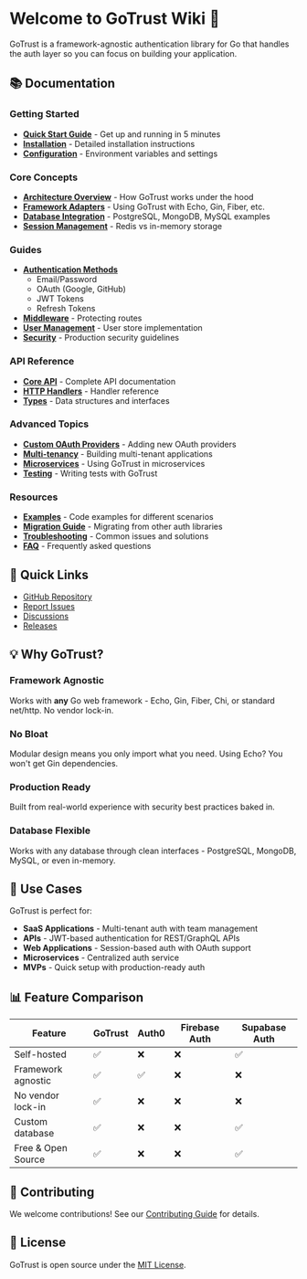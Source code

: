 # Welcome to GoTrust Wiki 🔐

GoTrust is a framework-agnostic authentication library for Go that handles the auth layer so you can focus on building your application.

## 📚 Documentation

### Getting Started
- [**Quick Start Guide**](Getting-Started) - Get up and running in 5 minutes
- [**Installation**](Installation) - Detailed installation instructions
- [**Configuration**](Configuration) - Environment variables and settings

### Core Concepts
- [**Architecture Overview**](Architecture) - How GoTrust works under the hood
- [**Framework Adapters**](Framework-Adapters) - Using GoTrust with Echo, Gin, Fiber, etc.
- [**Database Integration**](Database-Integration) - PostgreSQL, MongoDB, MySQL examples
- [**Session Management**](Session-Management) - Redis vs in-memory storage

### Guides
- [**Authentication Methods**](Authentication-Methods)
  - Email/Password
  - OAuth (Google, GitHub)
  - JWT Tokens
  - Refresh Tokens
- [**Middleware**](Middleware) - Protecting routes
- [**User Management**](User-Management) - User store implementation
- [**Security**](Security-Best-Practices) - Production security guidelines

### API Reference
- [**Core API**](API-Reference) - Complete API documentation
- [**HTTP Handlers**](HTTP-Handlers) - Handler reference
- [**Types**](Types) - Data structures and interfaces

### Advanced Topics
- [**Custom OAuth Providers**](Custom-OAuth-Providers) - Adding new OAuth providers
- [**Multi-tenancy**](Multi-Tenancy) - Building multi-tenant applications
- [**Microservices**](Microservices) - Using GoTrust in microservices
- [**Testing**](Testing) - Writing tests with GoTrust

### Resources
- [**Examples**](Examples) - Code examples for different scenarios
- [**Migration Guide**](Migration-Guide) - Migrating from other auth libraries
- [**Troubleshooting**](Troubleshooting) - Common issues and solutions
- [**FAQ**](FAQ) - Frequently asked questions

## 🚀 Quick Links

- [GitHub Repository](https://github.com/mayurrawte/GoTrust)
- [Report Issues](https://github.com/mayurrawte/GoTrust/issues)
- [Discussions](https://github.com/mayurrawte/GoTrust/discussions)
- [Releases](https://github.com/mayurrawte/GoTrust/releases)

## 💡 Why GoTrust?

### Framework Agnostic
Works with **any** Go web framework - Echo, Gin, Fiber, Chi, or standard net/http. No vendor lock-in.

### No Bloat
Modular design means you only import what you need. Using Echo? You won't get Gin dependencies.

### Production Ready
Built from real-world experience with security best practices baked in.

### Database Flexible
Works with any database through clean interfaces - PostgreSQL, MongoDB, MySQL, or even in-memory.

## 🎯 Use Cases

GoTrust is perfect for:
- **SaaS Applications** - Multi-tenant auth with team management
- **APIs** - JWT-based authentication for REST/GraphQL APIs  
- **Web Applications** - Session-based auth with OAuth support
- **Microservices** - Centralized auth service
- **MVPs** - Quick setup with production-ready auth

## 📊 Feature Comparison

| Feature | GoTrust | Auth0 | Firebase Auth | Supabase Auth |
|---------|---------|-------|---------------|---------------|
| Self-hosted | ✅ | ❌ | ❌ | ✅ |
| Framework agnostic | ✅ | ✅ | ❌ | ❌ |
| No vendor lock-in | ✅ | ❌ | ❌ | ❌ |
| Custom database | ✅ | ❌ | ❌ | ✅ |
| Free & Open Source | ✅ | ❌ | ❌ | ✅ |

## 🤝 Contributing

We welcome contributions! See our [Contributing Guide](https://github.com/mayurrawte/GoTrust/blob/main/CONTRIBUTING.md) for details.

## 📄 License

GoTrust is open source under the [MIT License](https://github.com/mayurrawte/GoTrust/blob/main/LICENSE).